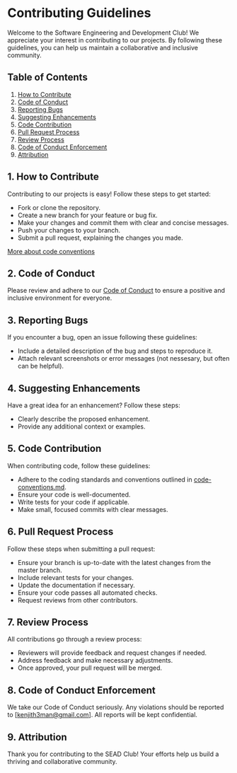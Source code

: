 # Contributing Guidelines

Welcome to the Software Engineering and Development Club! We appreciate your interest in contributing to our projects. By following these guidelines, you can help us maintain a collaborative and inclusive community.

## Table of Contents

1. [How to Contribute](#how-to-contribute)
2. [Code of Conduct](#code-of-conduct)
3. [Reporting Bugs](#reporting-bugs)
4. [Suggesting Enhancements](#suggesting-enhancements)
5. [Code Contribution](#code-contribution)
6. [Pull Request Process](#pull-request-process)
7. [Review Process](#review-process)
8. [Code of Conduct Enforcement](#code-of-conduct-enforcement)
9. [Attribution](#attribution)

## 1. How to Contribute

Contributing to our projects is easy! Follow these steps to get started:

- Fork or clone the repository.
- Create a new branch for your feature or bug fix.
- Make your changes and commit them with clear and concise messages.
- Push your changes to your branch.
- Submit a pull request, explaining the changes you made.

[More about code conventions](code-conventions.md)

## 2. Code of Conduct

Please review and adhere to our [Code of Conduct](code-of-conduct.md) to ensure a positive and inclusive environment for everyone.

## 3. Reporting Bugs

If you encounter a bug, open an issue following these guidelines:

- Include a detailed description of the bug and steps to reproduce it.
- Attach relevant screenshots or error messages (not nessesary, but often can be helpful).

## 4. Suggesting Enhancements

Have a great idea for an enhancement? Follow these steps:

- Clearly describe the proposed enhancement.
- Provide any additional context or examples.

## 5. Code Contribution

When contributing code, follow these guidelines:

- Adhere to the coding standards and conventions outlined in [code-conventions.md](code-conventions.md).
- Ensure your code is well-documented.
- Write tests for your code if applicable.
- Make small, focused commits with clear messages.

## 6. Pull Request Process

Follow these steps when submitting a pull request:

- Ensure your branch is up-to-date with the latest changes from the master branch.
- Include relevant tests for your changes.
- Update the documentation if necessary.
- Ensure your code passes all automated checks.
- Request reviews from other contributors.

## 7. Review Process

All contributions go through a review process:

- Reviewers will provide feedback and request changes if needed.
- Address feedback and make necessary adjustments.
- Once approved, your pull request will be merged.

## 8. Code of Conduct Enforcement

We take our Code of Conduct seriously. Any violations should be reported to [kenjith3man@gmail.com]. All reports will be kept confidential.

## 9. Attribution

Thank you for contributing to the SEAD Club! Your efforts help us build a thriving and collaborative community.
